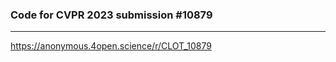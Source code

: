 ### Code for CVPR 2023 submission #10879

-------------------------
https://anonymous.4open.science/r/CLOT_10879
